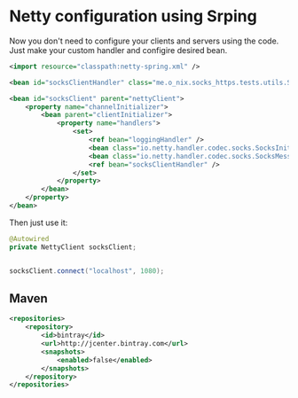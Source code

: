 # Netty configuration using Srping

Now you don't need to configure your clients and servers using the code.
Just make your custom handler and configire desired bean.

```xml
<import resource="classpath:netty-spring.xml" />

<bean id="socksClientHandler" class="me.o_nix.socks_https.tests.utils.SocksClientHandler" />

<bean id="socksClient" parent="nettyClient">
    <property name="channelInitializer">
        <bean parent="clientInitializer">
            <property name="handlers">
                <set>
                    <ref bean="loggingHandler" />
                    <bean class="io.netty.handler.codec.socks.SocksInitResponseDecoder" />
                    <bean class="io.netty.handler.codec.socks.SocksMessageEncoder" />
                    <ref bean="socksClientHandler" />
                </set>
            </property>
        </bean>
    </property>
</bean>
```

Then just use it:

```java
@Autowired
private NettyClient socksClient;
```
```java

socksClient.connect("localhost", 1080);
```

## Maven

```xml
<repositories>
    <repository>
        <id>bintray</id>
        <url>http://jcenter.bintray.com</url>
        <snapshots>
            <enabled>false</enabled>
        </snapshots>
    </repository>
</repositories>
```
